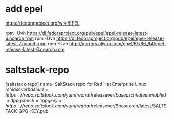# add epel

https://fedoraproject.org/wiki/EPEL

rpm -Uvh https://dl.fedoraproject.org/pub/epel/epel-release-latest-6.noarch.rpm
rpm -Uvh https://dl.fedoraproject.org/pub/epel/epel-release-latest-7.noarch.rpm
rpm -Uvh http://mirrors.aliyun.com/epel/6/x86_64/epel-release-latest-6.noarch.rpm


# saltstack-repo

[saltstack-repo]
name=SaltStack repo for Red Hat Enterprise Linux $releasever
baseurl=https://repo.saltstack.com/yum/redhat/$releasever/$basearch/latest
enabled=1
gpgcheck=1
gpgkey=https://repo.saltstack.com/yum/redhat/$releasever/$basearch/latest/SALTSTACK-GPG-KEY.pub
